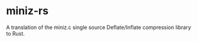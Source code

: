 miniz-rs
========

A translation of the miniz.c single source Deflate/Inflate compression library to Rust.
